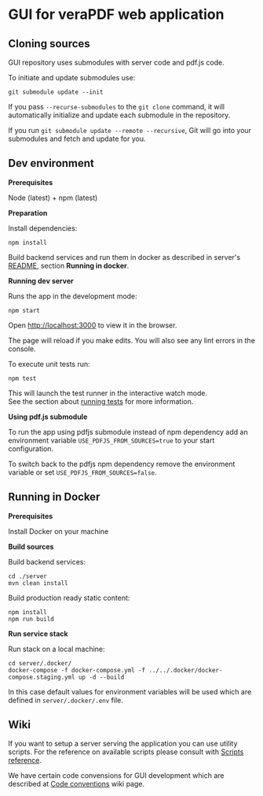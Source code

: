 # GUI for veraPDF web application

## Cloning sources

GUI repository uses submodules with server code and pdf.js code.

To initiate and update submodules use:

`git submodule update --init`

If you pass `--recurse-submodules` to the `git clone` command, it will automatically initialize and update each submodule in the repository.

If you run `git submodule update --remote --recursive`, Git will go into your submodules and fetch and update for you.

## Dev environment

**Prerequisites**

Node (latest) + npm (latest)

**Preparation**

Install dependencies:

`npm install`

Build backend services and run them in docker as described in server's [README](./server/README.md), 
section **Running in docker**.

**Running dev server**

Runs the app in the development mode:

`npm start`

Open [http://localhost:3000](http://localhost:3000) to view it in the browser.

The page will reload if you make edits.
You will also see any lint errors in the console.

To execute unit tests run:

`npm test`

This will launch the test runner in the interactive watch mode.<br />
See the section about [running tests](https://facebook.github.io/create-react-app/docs/running-tests) for more information.

**Using pdf.js submodule**

To run the app using pdfjs submodule instead of npm dependency add an environment 
variable `USE_PDFJS_FROM_SOURCES=true` to your start configuration.

To switch back to the pdfjs npm dependency remove the environment variable or set `USE_PDFJS_FROM_SOURCES=false`.

## Running in Docker

**Prerequisites**

Install Docker on your machine

**Build sources**

Build backend services:
```
cd ./server
mvn clean install
```

Build production ready static content:

```
npm install
npm run build
```

**Run service stack**

Run stack on a local machine:
```
cd server/.docker/
docker-compose -f docker-compose.yml -f ../../.docker/docker-compose.staging.yml up -d --build
```
In this case default values for environment variables will be used which are defined in `server/.docker/.env` file.

## Wiki

If you want to setup a server serving the application you can use utility scripts. For the reference on available scripts please consult with [Scripts reference](https://github.com/veraPDF/verapdf-webapp-gui/wiki/Scripts-reference).

We have certain code convensions for GUI development which are described at [Code conventions](https://github.com/veraPDF/verapdf-webapp-gui/wiki/Code-conventions) wiki page.

